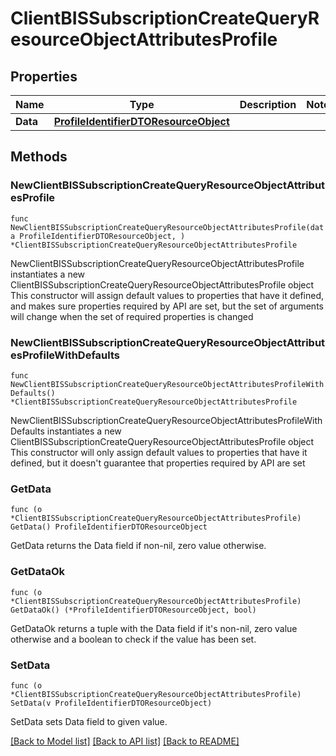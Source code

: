 # ClientBISSubscriptionCreateQueryResourceObjectAttributesProfile

## Properties

Name | Type | Description | Notes
------------ | ------------- | ------------- | -------------
**Data** | [**ProfileIdentifierDTOResourceObject**](ProfileIdentifierDTOResourceObject.md) |  | 

## Methods

### NewClientBISSubscriptionCreateQueryResourceObjectAttributesProfile

`func NewClientBISSubscriptionCreateQueryResourceObjectAttributesProfile(data ProfileIdentifierDTOResourceObject, ) *ClientBISSubscriptionCreateQueryResourceObjectAttributesProfile`

NewClientBISSubscriptionCreateQueryResourceObjectAttributesProfile instantiates a new ClientBISSubscriptionCreateQueryResourceObjectAttributesProfile object
This constructor will assign default values to properties that have it defined,
and makes sure properties required by API are set, but the set of arguments
will change when the set of required properties is changed

### NewClientBISSubscriptionCreateQueryResourceObjectAttributesProfileWithDefaults

`func NewClientBISSubscriptionCreateQueryResourceObjectAttributesProfileWithDefaults() *ClientBISSubscriptionCreateQueryResourceObjectAttributesProfile`

NewClientBISSubscriptionCreateQueryResourceObjectAttributesProfileWithDefaults instantiates a new ClientBISSubscriptionCreateQueryResourceObjectAttributesProfile object
This constructor will only assign default values to properties that have it defined,
but it doesn't guarantee that properties required by API are set

### GetData

`func (o *ClientBISSubscriptionCreateQueryResourceObjectAttributesProfile) GetData() ProfileIdentifierDTOResourceObject`

GetData returns the Data field if non-nil, zero value otherwise.

### GetDataOk

`func (o *ClientBISSubscriptionCreateQueryResourceObjectAttributesProfile) GetDataOk() (*ProfileIdentifierDTOResourceObject, bool)`

GetDataOk returns a tuple with the Data field if it's non-nil, zero value otherwise
and a boolean to check if the value has been set.

### SetData

`func (o *ClientBISSubscriptionCreateQueryResourceObjectAttributesProfile) SetData(v ProfileIdentifierDTOResourceObject)`

SetData sets Data field to given value.



[[Back to Model list]](../README.md#documentation-for-models) [[Back to API list]](../README.md#documentation-for-api-endpoints) [[Back to README]](../README.md)


